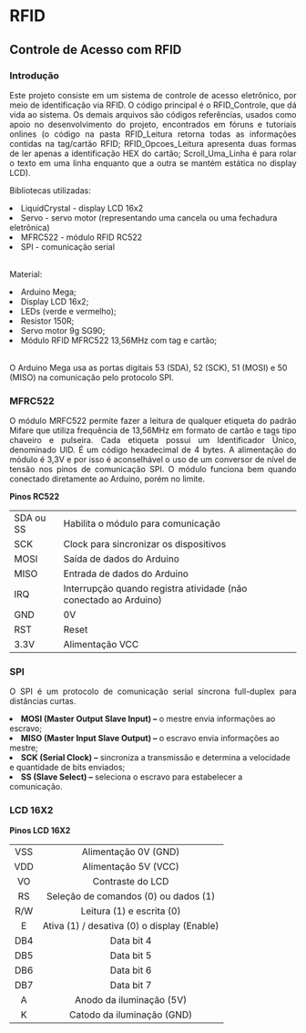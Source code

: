 # RFID
<h2>Controle de Acesso com RFID</h2>
<h3>Introdução</h3>
<p align=justify>Este projeto consiste em um sistema de controle de acesso eletrônico, por meio de identificação via RFID. O código principal é o RFID_Controle, que dá vida ao sistema. Os demais arquivos são códigos referências, usados como apoio no desenvolvimento do projeto, encontrados em fóruns e tutoriais onlines (o código na pasta RFID_Leitura retorna todas as informações contidas na tag/cartão RFID; RFID_Opcoes_Leitura apresenta duas formas de ler apenas a identificação HEX do cartão; Scroll_Uma_Linha é para rolar o texto em uma linha enquanto que a outra se mantém estática no display LCD).</p>
<p>Bibliotecas utilizadas:</p>
<li>LiquidCrystal - display LCD 16x2</li>
<li>Servo - servo motor (representando uma cancela ou uma fechadura eletrônica)</li>
<li>MFRC522 - módulo RFID RC522</li>
<li>SPI - comunicação serial</li>
<br>
<p>Material:</p>
<li>Arduino Mega;</li>
<li>Display LCD 16x2;</li>
<li>LEDs (verde e vermelho);</li>
<li>Resistor 150R;</li>
<li>Servo motor 9g SG90;</li>
<li>Módulo RFID MFRC522 13,56MHz com tag e cartão;</li>
<br>
<p>O Arduino Mega usa as portas digitais 53 (SDA), 52 (SCK), 51 (MOSI) e 50 (MISO) na comunicação pelo protocolo SPI.</p>
<h3>MFRC522</h3>
<p align=justify>O módulo MRFC522 permite fazer a leitura de qualquer etiqueta do padrão Mifare que utiliza frequência de 13,56MHz em formato de cartão e tags tipo chaveiro e pulseira. Cada etiqueta possui um Identificador Único, denominado UID. É um código hexadecimal de 4 bytes. A alimentação do módulo é 3,3V e por isso é aconselhável o uso de um conversor de nível de tensão nos pinos de comunicação SPI. O módulo funciona bem quando conectado diretamente ao Arduino, porém no limite.</p>
<p><b>Pinos RC522</b></p>
<table>
  <tr><td>SDA ou SS</td><td>Habilita o módulo para comunicação</td></tr>
  <tr><td>SCK</td><td>Clock para sincronizar os dispositivos</td></tr>
  <tr><td>MOSI</td><td>Saída de dados do Arduino</td></tr>
  <tr><td>MISO</td><td>Entrada de dados do Arduino</td></tr>
  <tr><td>IRQ</td><td>Interrupção quando registra atividade (não conectado ao Arduino)</td></tr>
  <tr><td>GND</td><td>0V</td></tr>
  <tr><td>RST</td><td>Reset</td></tr>
  <tr><td>3.3V</td><td>Alimentação VCC</td></tr>
</table>
<h3>SPI</h3>
<p align=justify>O SPI é um protocolo de comunicação serial síncrona full-duplex para distâncias curtas.</p>
<p><li><b>MOSI (Master Output Slave Input) –</b> o mestre envia informações ao escravo;</li>
  <li><b>MISO (Master Input Slave Output) –</b> o escravo envia informações ao mestre;</li>
  <li><b>SCK (Serial Clock) –</b> sincroniza a transmissão e determina a velocidade e quantidade de bits enviados;</li>
  <li><b>SS (Slave Select) –</b> seleciona o escravo para estabelecer a comunicação.</li></p>
<h3>LCD 16X2</h3>
<p><b>Pinos LCD 16X2</b></p>
<table>
  <tr align=center><td>VSS</td><td>Alimentação 0V (GND)</td></tr>
  <tr align=center><td>VDD</td><td>Alimentação 5V (VCC)</td></tr>
  <tr align=center><td>VO</td><td>Contraste do LCD</td></tr>
  <tr align=center><td>RS</td><td>Seleção de comandos (0) ou dados (1)</td></tr>
  <tr align=center><td>R/W</td><td>Leitura (1) e escrita (0)</td></tr>
  <tr align=center><td>E</td><td>Ativa (1) / desativa (0) o display (Enable)</td></tr>
  <tr align=center><td>DB4</td><td>Data bit 4</td></tr>
  <tr align=center><td>DB5</td><td>Data bit 5</td></tr>
  <tr align=center><td>DB6</td><td>Data bit 6</td></tr>
  <tr align=center><td>DB7</td><td>Data bit 7</td></tr>
  <tr align=center><td>A</td><td>Anodo da iluminação (5V)</td></tr>
  <tr align=center><td>K</td><td>Catodo da iluminação (GND)</td></tr>
</table>



</p>
<p align=justify>


<p align=justify></p>
<p align=justify></p>
<p align=justify></p>
<p align=justify></p>
<p align=justify></p>
<p align=justify></p>
